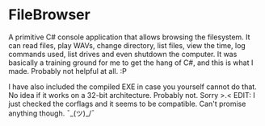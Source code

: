 # FileBrowser
A primitive C# console application that allows browsing the filesystem. 
It can read files, play WAVs, change directory, list files, view the time, log commands used, list drives and even shutdown the computer.
It was basically a training ground for me to get the hang of C#, and this is what I made. Probably not helpful at all. :P

I have also included the compiled EXE in case you yourself cannot do that. No idea if it works on a 32-bit architecture. Probably not. 
Sorry >.< EDIT: I just checked the corflags and it seems to be compatible. Can't promise anything though. ¯\_(ツ)_/¯
